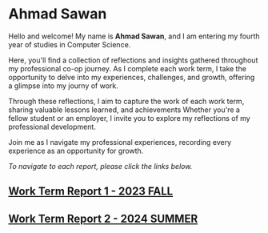 # Ahmad Sawan


Hello and welcome! My name is **Ahmad Sawan**, and I am entering my fourth year of studies in Computer Science. 

Here, you'll find a collection of reflections and insights gathered throughout my professional co-op journey. As I complete each work term, I take the opportunity to delve into my experiences, challenges, and growth, offering a glimpse into my journy of work.

Through these reflections, I aim to capture the work of each work term, sharing valuable lessons learned, and achievements 
Whether you're a fellow student or an employer, I invite you to explore my reflections of my professional development.

Join me as I navigate my professional experiences, recording every experience as an opportunity for growth.

_To navigate to each report, please click the links below._


## [Work Term Report 1 - 2023 FALL](./WT1.md)


## [Work Term Report 2 - 2024 SUMMER](./WT2.md)




